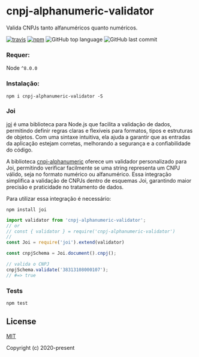 # cnpj-alphanumeric-validator
Valida CNPJs tanto alfanuméricos quanto numéricos.

[![travis][travis-image]][travis-url]
[![npm][npm-image]][npm-url]
![GitHub top language](https://img.shields.io/github/languages/top/stewenascari/cnpj-alphanumeric)
![GitHub last commit](https://img.shields.io/github/last-commit/stewenascari/cnpj-alphanumeric)

[travis-image]: https://travis-ci.org/stewenascari/cnpj-alphanumeric.svg?branch=main
[travis-url]: https://travis-ci.org/stewenascari/cnpj-alphanumeric
[npm-image]: https://img.shields.io/npm/v/cnpj-alphanumeric-validator.svg?style=flat
[npm-url]: https://npmjs.org/package/cnpj-alphanumeric-validator

### Requer:
Node ``^8.0.0``

### Instalação:
```
npm i cnpj-alphanumeric-validator -S
```

### Joi

[joi](https://www.npmjs.com/package/joi) é uma biblioteca para Node.js que facilita a validação de dados, permitindo definir regras claras e flexíveis para formatos, tipos e estruturas de objetos. Com uma sintaxe intuitiva, ela ajuda a garantir que as entradas da aplicação estejam corretas, melhorando a segurança e a confiabilidade do código.

A biblioteca [cnpj-alphanumeric](https://www.npmjs.com/package/cnpj-alfanumerico) oferece um validador personalizado para Joi, permitindo verificar facilmente se uma string representa um CNPJ válido, seja no formato numérico ou alfanumérico. Essa integração simplifica a validação de CNPJs dentro de esquemas Joi, garantindo maior precisão e praticidade no tratamento de dados.

Para utilizar essa integração é necessário:

```
npm install joi
```

```js
import validator from 'cnpj-alphanumeric-validator';
// or
// const { validator } = require('cnpj-alphanumeric-validator')
//
const Joi = require('joi').extend(validator)

const cnpjSchema = Joi.document().cnpj();

// valida o CNPJ
cnpjSchema.validate('38313108000107');
// #=> true
```

### Tests
```shell
npm test
```

## License

[MIT](http://opensource.org/licenses/MIT)

Copyright (c) 2020-present
